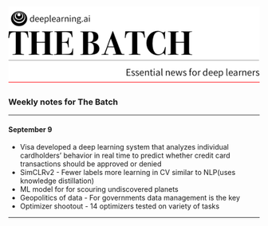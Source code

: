 ![The Batch](the_batch.png)
### Weekly notes for The Batch
___
#### September 9
* Visa developed a deep learning system that analyzes individual cardholders’ behavior in real time to predict whether credit card transactions should be approved or denied
* SimCLRv2 - Fewer labels more learning in CV similar to NLP(uses knowledge distillation)
* ML model for for scouring undiscovered planets
* Geopolitics of data - For governments data management is the key
* Optimizer shootout - 14 optimizers tested on variety of tasks
___

